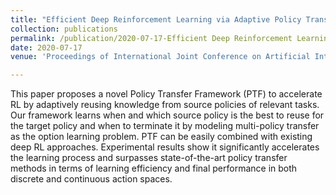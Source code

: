 ```yaml
---
title: "Efficient Deep Reinforcement Learning via Adaptive Policy Transfer"
collection: publications
permalink: /publication/2020-07-17-Efficient Deep Reinforcement Learning via Adaptive Policy Transfer
date: 2020-07-17
venue: 'Proceedings of International Joint Conference on Artificial Intelligence (IJCAI)'

---
```

 


This paper proposes a novel Policy Transfer Framework (PTF) to accelerate RL by adaptively reusing knowledge from source policies of relevant tasks. Our framework learns when and which source policy is the best to reuse for the target policy and when to terminate it by modeling multi-policy transfer as the option learning problem. PTF can be easily combined with existing deep RL approaches. Experimental results show it significantly accelerates the learning process and surpasses state-of-the-art policy transfer methods in terms of learning efficiency and final performance in both discrete and continuous action spaces. 